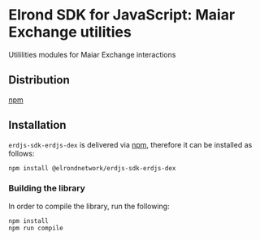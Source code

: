 # Elrond SDK for JavaScript: Maiar Exchange utilities

Utililities modules for Maiar Exchange interactions

## Distribution

[npm](https://www.npmjs.com/package/@elrondnetwork/erdjs-sdk-erdjs-dex)

## Installation

`erdjs-sdk-erdjs-dex` is delivered via [npm](https://www.npmjs.com/package/@elrondnetwork/erdjs-sdk-erdjs-dex), therefore it can be installed as follows:

```
npm install @elrondnetwork/erdjs-sdk-erdjs-dex
```

### Building the library

In order to compile the library, run the following:

```
npm install
npm run compile
```
